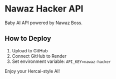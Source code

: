 # Nawaz Hacker API

Baby AI API powered by Nawaz Boss.

## How to Deploy
1. Upload to GitHub
2. Connect GitHub to Render
3. Set environment variable: `API_KEY=nawaz-hacker`

Enjoy your Hercai-style AI!